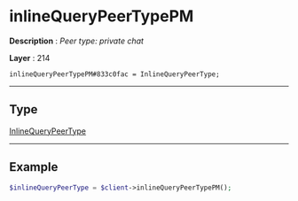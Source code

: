 # inlineQueryPeerTypePM

**Description** : *Peer type: private chat*

**Layer** : 214

```tl
inlineQueryPeerTypePM#833c0fac = InlineQueryPeerType;
```

---

## Type

[InlineQueryPeerType](type/InlineQueryPeerType)

---

## Example

```php
$inlineQueryPeerType = $client->inlineQueryPeerTypePM();
```